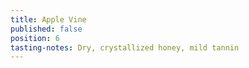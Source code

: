 ```yaml
---
title: Apple Vine
published: false
position: 6
tasting-notes: Dry, crystallized honey, mild tannin
---
```



